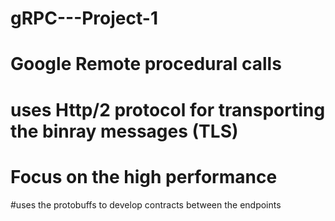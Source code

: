 # gRPC---Project-1

# Google Remote procedural calls

# uses Http/2 protocol for transporting the binray messages (TLS)

# Focus on the high performance

#uses the protobuffs to develop contracts between the endpoints